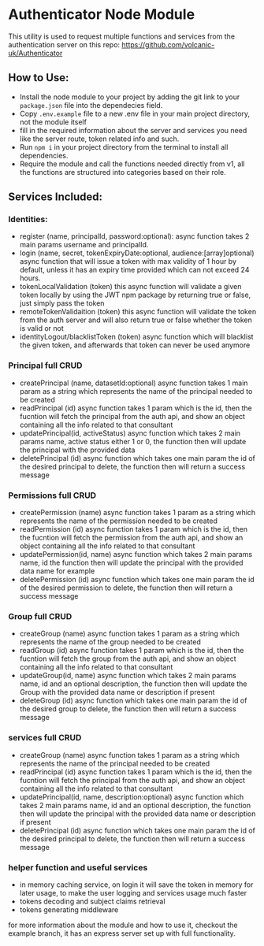 # Authenticator Node Module

This utility is used to request multiple functions and services from the authentication server on this repo: https://github.com/volcanic-uk/Authenticator

## How to Use:
- Install the node module to your project by adding the git link to your `package.json` file into the dependecies field.
- Copy `.env.example` file to a new .env file in your main project directory, not the module itself
- fill in the required information about the server and services you need like the server route, token related info and such.
- Run `npm i` in your project directory from the terminal to install all dependencies.
- Require the module and call the functions needed directly from v1, all the functions are structured into categories based on their role.

## Services Included:

### Identities:

- register (name, principalId, password:optional): async function takes 2 main params username and principalId.
- login (name, secret, tokenExpiryDate:optional, audience:[array]optional) async function that will issue a token with max validity of 1 hour by default, unless it has an expiry time provided which can not exceed 24 hours.
- tokenLocalValidation (token) this async function will validate a given token locally by using the JWT npm package by returning true or false, just simply pass the token
- remoteTokenValidaition (token) this async function will validate the token from the auth server and will also return true or false whether the token is valid or not
- identityLogout/blacklistToken (token) async function which will blacklist the given token, and afterwards that token can never be used anymore

### Principal full CRUD

- createPrincipal (name, datasetId:optional) async function takes 1 main param as a string which represents the name of the principal needed to be created
- readPrincipal (id) async function takes 1 param which is the id, then the fucntion will fetch the principal from the auth api, and show an object containing all the info related to that consultant
- updatePrincipal(id, activeStatus) async function which takes 2 main params name, active status either 1 or 0, the function then will update the principal with the provided data 
- deletePrincipal (id) async function which takes one main param the id of the desired principal to delete, the function then will return a success message 

### Permissions full CRUD

- createPermission (name) async function takes 1 param as a string which represents the name of the permission needed to be created
- readPermission (id) async function takes 1 param which is the id, then the fucntion will fetch the permission from the auth api, and show an object containing all the info related to that consultant
- updatePermission(id, name) async function which takes 2 main params name, id the function then will update the principal with the provided data name for example
- deletePermission (id) async function which takes one main param the id of the desired permission to delete, the function then will return a success message 

### Group full CRUD

- createGroup (name) async function takes 1 param as a string which represents the name of the group needed to be created
- readGroup (id) async function takes 1 param which is the id, then the fucntion will fetch the group from the auth api, and show an object containing all the info related to that consultant
- updateGroup(id, name) async function which takes 2 main params name, id and an optional description, the function then will update the Group with the provided data name or description if present
- deleteGroup (id) async function which takes one main param the id of the desired group to delete, the function then will return a success message 

### services full CRUD

- createGroup (name) async function takes 1 param as a string which represents the name of the principal needed to be created
- readPrincipal (id) async function takes 1 param which is the id, then the fucntion will fetch the principal from the auth api, and show an object containing all the info related to that consultant
- updatePrincipal(id, name, description:optional) async function which takes 2 main params name, id and an optional description, the function then will update the principal with the provided data name or description if present
- deletePrincipal (id) async function which takes one main param the id of the desired principal to delete, the function then will return a success message 

### helper function and useful services

- in memory caching service, on login it will save the token in memory for later usage, to make the user logging and services usage much faster
- tokens decoding and subject claims retrieval 
- tokens generating middleware


for more information about the module and how to use it, checkout the example branch, it has an express server set up with full functionality.
